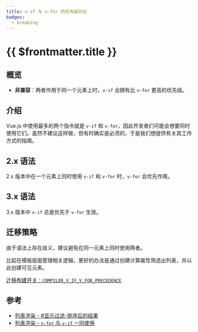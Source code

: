 ```yaml
---
title: v-if 与 v-for 的优先级对比
badges:
  - breaking
---
```


# {{ $frontmatter.title }} <MigrationBadges :badges="$frontmatter.badges" />

## 概览

- **非兼容**：两者作用于同一个元素上时，`v-if` 会拥有比 `v-for` 更高的优先级。

## 介绍

Vue.js 中使用最多的两个指令就是 `v-if` 和 `v-for`，因此开发者们可能会想要同时使用它们。虽然不建议这样做，但有时确实是必须的，于是我们想提供有关其工作方式的指南。

## 2.x 语法

2.x 版本中在一个元素上同时使用 `v-if` 和 `v-for` 时，`v-for` 会优先作用。

## 3.x 语法

3.x 版本中 `v-if` 总是优先于 `v-for` 生效。

## 迁移策略

由于语法上存在歧义，建议避免在同一元素上同时使用两者。

比起在模板层面管理相关逻辑，更好的办法是通过创建计算属性筛选出列表，并以此创建可见元素。

[迁移构建开关：`COMPILER_V_IF_V_FOR_PRECEDENCE`](../migration-build.html#兼容性配置)

## 参考

- [列表渲染 - #显示过滤-排序后的结果](https://cn.vuejs.org/guide/essentials/list.html#displaying-filtered-sorted-results)
- [列表渲染 - `v-for` 与 `v-if` 一同使用](https://cn.vuejs.org/guide/essentials/list.html#v-for-with-v-if)
